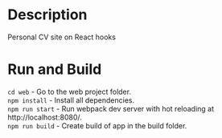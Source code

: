 # Description
Personal CV site on React hooks  

# Run and Build
`cd web` - Go to the web project folder.  
`npm install` - Install all dependencies.  
`npm run start` - Run webpack dev server with hot reloading at http://localhost:8080/.  
`npm run build` - Create build of app in the build folder.  